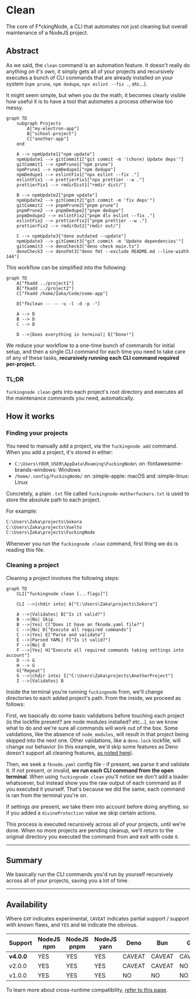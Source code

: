 # Clean

The core of F\*ckingNode, a CLI that automates not just cleaning but overall maintenance of a NodeJS project.

## Abstract

As we said, the `clean` command is an automation feature. It doesn't really do anything _on it's own_, it simply gets all of your projects and recursively executes a bunch of CLI commands that are already installed on your system (`npm prune`, `npm dedupe`, `npx eslint --fix .`, etc...).

It might seem simple, but when you do the math, it becomes clearly visible how useful it is to have a tool that automates a process otherwise too messy.

```mermaid
graph TD
    subgraph Projects
        A["my-electron-app"]
        B["school-project"]
        C["another-app"]
    end

    A --> npmUpdate1["npm update"]
    npmUpdate1 --> gitCommit1["git commit -m '(chore) Update deps'"]
    gitCommit1 --> npmPrune1["npm prune"]
    npmPrune1 --> npmDedupe1["npm dedupe"]
    npmDedupe1 --> eslintFix1["npx eslint --fix ."]
    eslintFix1 --> prettierFix1["npx prettier --w ."]
    prettierFix1 --> rmdirDist1["rmdir dist/"]

    B --> npmUpdate2["pnpm update"]
    npmUpdate2 --> gitCommit2["git commit -m 'fix deps'"]
    gitCommit2 --> pnpmPrune2["pnpm prune"]
    pnpmPrune2 --> pnpmDedupe2["pnpm dedupe"]
    pnpmDedupe2 --> eslintFix2["pnpm dlx eslint --fix ."]
    eslintFix2 --> prettierFix2["pnpm prettier --w ."]
    prettierFix2 --> rmdirOut2["rmdir out/"]

    C --> npmUpdate3["deno outdated --update"]
    npmUpdate3 --> gitCommit3["git commit -m 'Update dependencies'"]
    gitCommit3 --> denoCheck3["deno check main.ts"]
    denoCheck3 --> denoFmt3["deno fmt --exclude README.md --line-width 144"]
```

This workflow can be simplified into the following:

```mermaid
graph TD
    A["fkadd ../project1"]
    B["fkadd ../project2"]
    C["fkadd /home/Zaka/Code/some-app"]

    D["fkclean -- -- -u -l -d -p -"]

    A --> D
    B --> D
    C --> D

    D -->|Does everything in terminal| E["Done!"]
```

We reduce your workflow to a one-time bunch of commands for initial setup, and then a single CLI command for each time you need to take care of any of these tasks, **recursively running each CLI command required per-project.**

### TL;DR

`fuckingnode clean` gets into each project's root directory and executes all the maintenance commands you need, automatically.

## How it works

### Finding your projects

You need to manually add a project, via the `fuckingnode add` command. When you add a project, it's stored in either:

- `C:\Users\YOUR_USER\AppData\Roaming\FuckingNode\` on :fontawesome-brands-windows: Windows
- `/home/.config/FuckingNode/` on :simple-apple: macOS and :simple-linux: Linux

Concretely, a plain `.txt` file called `fuckingnode-motherfuckers.txt` is used to store the absolute path to each project.

For example:

```txt title="fuckingnode-motherfuckers.txt" linenums="1"
C:\Users\Zaka\projects\Sokora
C:\Users\Zaka\projects\Vuelto
C:\Users\Zaka\projects\FuckingNode
```

Whenever you run the `fuckingnode clean` command, first thing we do is reading this file.

### Cleaning a project

Cleaning a project involves the following steps:

```mermaid
graph TD
    CLI["fuckingnode clean [...flags]"]

    CLI -->|chdir into| A["C:\Users\Zaka\projects\Sokora"]

    A -->|Validates| B["Is it valid?"]
    B -->|No| Skip
    B -->|Yes| C["Does it have an fknode.yaml file?"]
    C -->|No| D["Execute all required commands"]
    C -->|Yes| E["Parse and validate"]
    E -->|Parsed YAML| F["Is it valid?"]
    F -->|No| D
    F -->|Yes| H["Execute all required commands taking settings into account"]
    D --> G
    H --> G
    G["Repeat"]
    G -->|chdir into| I["C:\Users\Zaka\projects\AnotherProject"]
    I -->|Validates| B
```

Inside the terminal you're running `fuckingnode` from, we'll change directories to each added project's path. From the inside, we proceed as follows:

First, we basically do some basic validations before touching each project (is the lockfile present? are node modules installed? etc...), so we know what to do and we're sure all commands will work out of the box. Some validations, like the absence of `node_modules`, will result in that project being skipped into the next one. Other validations, like a `deno.lock` lockfile, will change our behavior (in this example, we'd skip some features as Deno doesn't support all cleaning features, [as noted here](../manual/cross-runtime.md)).

Then, we seek a `fknode.yaml` config file - if present, we parse it and validate it. If not present, or invalid, **we run each CLI command from the open terminal**. When using `fuckingnode clean` you'll notice we don't add a loader whatsoever, but instead show you the raw output of each command as if you executed it yourself. That's because we did the same, each command is ran from the terminal you're on.

If settings _are_ present, we take them into account before doing anything, so if you added a `divineProtection` value we skip certain actions.

This process is executed recursively across all of your projects, until we're done. When no more projects are pending cleanup, we'll return to the original directory you executed the command from and exit with code `0`.

---

## Summary

We basically run the CLI commands you'd run by yourself recursively across all of your projects, saving you a lot of time.

---

## Availability

Where `EXP` indicates experimental, `CAVEAT` indicates partial support / support with known flaws, and `YES` and `NO` indicate the obvious.

| Support    | NodeJS npm | NodeJS pnpm | NodeJS yarn | Deno   | Bun    | Go     | Cargo  |
| :--------- | ---------- | ----------- | ----------- | ------ | ------ | ------ | ------ |
| **v4.0.0** | YES        | YES         | YES         | CAVEAT | CAVEAT | CAVEAT | CAVEAT |
| v2.0.0     | YES        | YES         | YES         | CAVEAT | CAVEAT | NO     | NO     |
| v1.0.0     | YES        | YES         | YES         | NO     | NO     | NO     | NO     |

To learn more about cross-runtime compatibility, [refer to this page](../manual/cross-runtime.md).
